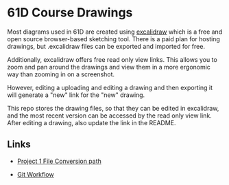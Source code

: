# 61D Course Drawings

Most diagrams used in 61D are created using [excalidraw](https://excalidraw.com/) which is a free and open source browser-based sketching tool. There is a paid plan for hosting drawings, but .excalidraw files can be exported and imported for free.

Additionally, excalidraw offers free read only view links. This allows you to zoom and pan around the drawings and view them in a more ergonomic way than zooming in on a screenshot.

However, editing a uploading and editing a drawing and then exporting it will generate a "new" link for the "new" drawing. 

This repo stores the drawing files, so that they can be edited in excalidraw, and the most recent version can be accessed by the read only view link. After editing a drawing, also update the link in the README.

## Links

- [Project 1 File Conversion path](https://excalidraw.com/#json=oEUfA-kZTG1P5DQoU35pe,r6h8IlNETQyRc0qxI-ioiw)

- [Git Workflow](https://excalidraw.com/#json=Va2FBPXIm34vDMfpI3Rfm,zgFdHBywozgTMfExv2mulw)